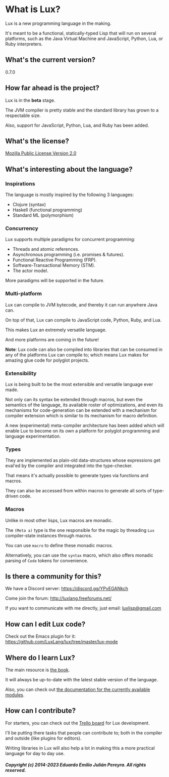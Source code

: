 # What is Lux?

Lux is a new programming language in the making.

It's meant to be a functional, statically-typed Lisp that will run on several platforms, such as the Java Virtual Machine and JavaScript, Python, Lua, or Ruby interpreters.

## What's the current version?

0.7.0

## How far ahead is the project?

Lux is in the **beta** stage.

The JVM compiler is pretty stable and the standard library has grown to a respectable size.

Also, support for JavaScript, Python, Lua, and Ruby has been added.

## What's the license?

[Mozilla Public License Version 2.0](https://mozilla.org/MPL/2.0/)

## What's interesting about the language?

### Inspirations

The language is mostly inspired by the following 3 languages:

* Clojure (syntax)
* Haskell (functional programming)
* Standard ML (polymorphism)

### Concurrency

Lux supports multiple paradigms for concurrent programming:

* Threads and atomic references.
* Asynchronous programming (i.e. promises & futures).
* Functional Reactive Programming (FRP).
* Software-Transactional Memory (STM).
* The actor model.

More paradigms will be supported in the future.

### Multi-platform

Lux can compile to JVM bytecode, and thereby it can run anywhere Java can.

On top of that, Lux can compile to JavaScript code, Python, Ruby, and Lua.

This makes Lux an extremely versatile language.

And more platforms are coming in the future!

**Note**: Lux code can also be compiled into libraries that can be consumed in any of the platforms Lux can compile to; which means Lux makes for amazing glue code for polyglot projects.

### Extensibility

Lux is being built to be the most extensible and versatile language ever made.

Not only can its syntax be extended through macros, but even the semantics of the language, its available roster of optimizations, and even its mechanisms for code-generation can be extended with a mechanism for compiler extension which is similar to its mechanism for macro definition.

A new (experimental) meta-compiler architecture has been added which will enable Lux to become on its own a platform for polyglot programming and language experimentation.

### Types

They are implemented as plain-old data-structures whose expressions get eval'ed by the compiler and integrated into the type-checker.

That means it's actually possible to generate types via functions and macros.

They can also be accessed from within macros to generate all sorts of type-driven code.

### Macros

Unlike in most other lisps, Lux macros are monadic.

The `(Meta a)` type is the one responsible for the magic by threading `Lux` compiler-state instances through macros.

You can use `macro` to define these monadic macros.

Alternatively, you can use the `syntax` macro, which also offers monadic parsing of `Code` tokens for convenience.

## Is there a community for this?

We have a Discord server: https://discord.gg/YPvEGANkch

Come join the forum: http://luxlang.freeforums.net/

If you want to communicate with me directly, just email: luxlisp@gmail.com

## How can I edit Lux code?

Check out the Emacs plugin for it: https://github.com/LuxLang/lux/tree/master/lux-mode

## Where do I learn Lux?

The main resource is [the book](documentation/book/the_lux_programming_language/index.md).

It will always be up-to-date with the latest stable version of the language.

Also, you can check out [the documentation for the currently available modules](documentation/library/standard/jvm.md).

## How can I contribute?

For starters, you can check out the [Trello board](https://trello.com/b/VRQhvXjs/lux-jvm-compiler) for Lux development.

I'll be putting there tasks that people can contribute to; both in the compiler and outside (like plugins for editors).

Writing libraries in Lux will also help a lot in making this a more practical language for day to day use.

##### Copyright (c) 2014-2023 Eduardo Emilio Julián Pereyra. All rights reserved.
